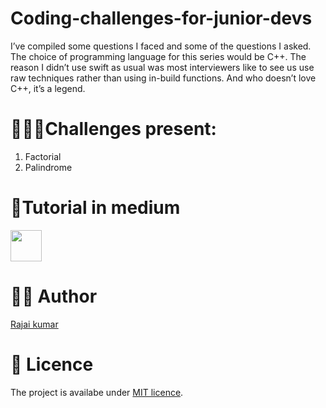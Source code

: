 # Coding-challenges-for-junior-devs
I’ve compiled some questions I faced and some of the questions I asked. The choice of programming language for this series would be C++. The reason I didn’t use swift as usual was most interviewers like to see us use raw techniques rather than using in-build functions. And who doesn’t love C++, it’s a legend.

# 🧑🏽‍💻Challenges present:
1. Factorial
2. Palindrome

# 📄Tutorial in medium

<a href="https://https://rajaikumar.medium.com/junior-dev-coding-interview-questions-answers-part-1-4bfd9e8e9374"><img src="https://img.shields.io/badge/medium-%2312100E.svg?&style=for-the-badge&logo=medium&logoColor=white" height=50></a> 

# 👨‍💻 Author 
[Rajai kumar](https://github.com/Rajaikumar-iOSDev)

# 🔖 Licence 
The project is availabe under [MIT licence](https://github.com/Rajaikumar-iOSDev/Coding-challenges-for-junior-devs/blob/main/LICENSE).
